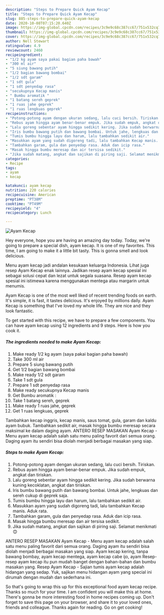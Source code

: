 ```yaml
---
description: "Steps to Prepare Quick Ayam Kecap"
title: "Steps to Prepare Quick Ayam Kecap"
slug: 885-steps-to-prepare-quick-ayam-kecap
date: 2020-10-08T07:15:20.640Z
image: https://img-global.cpcdn.com/recipes/3c9e9c68c387cc67/751x532cq70/ayam-kecap-foto-resep-utama.jpg
thumbnail: https://img-global.cpcdn.com/recipes/3c9e9c68c387cc67/751x532cq70/ayam-kecap-foto-resep-utama.jpg
cover: https://img-global.cpcdn.com/recipes/3c9e9c68c387cc67/751x532cq70/ayam-kecap-foto-resep-utama.jpg
author: Nell Stewart
ratingvalue: 4.9
reviewcount: 2460
recipeingredient:
- "1/2 kg ayam saya pakai bagian paha bawah"
- "300 ml air"
- "5 siung bawang putih"
- "1/2 bagian bawang bombai"
- "1/2 sdt garam"
- "1 sdt gula"
- "1 sdt penyedap rasa"
- "secukupnya Kecap manis"
- " Bumbu aromatik "
- "1 batang sereh geprek"
- "1 ruas jahe geprek"
- "1 ruas lengkuas geprek"
recipeinstructions:
- "Potong-potong ayam dengan ukuran sedang, lalu cuci bersih. Tiriskan."
- "Rebus ayam hingga ayam benar-benar empuk. Jika sudah empuk, angkat dan tiriskan."
- "Lalu goreng sebentar ayam hingga sedikit kering. Jika sudah berwarna kuning kecoklatan, angkat dan tiriskan."
- "Iris bumbu bawang putih dan bawang bombai. Untuk jahe, lengkuas dan sereh cukup di geprek saja."
- "Tumis bumbu hingga layu dan harum, lalu tambahkan sedikit air."
- "Masukkan ayam yang sudah digoreng tadi, lalu tambahkan Kecap manis. Aduk rata."
- "Tambahkan garam, gula dan penyedap rasa. Aduk dan icip rasa."
- "Masak hingga bumbu meresap dan air tersisa sedikit."
- "Jika sudah matang, angkat dan sajikan di piring saji. Selamat menikmati 😊"
categories:
- Recipe
tags:
- ayam
- kecap

katakunci: ayam kecap 
nutrition: 220 calories
recipecuisine: American
preptime: "PT38M"
cooktime: "PT49M"
recipeyield: "4"
recipecategory: Lunch

---
```



![Ayam Kecap](https://img-global.cpcdn.com/recipes/3c9e9c68c387cc67/751x532cq70/ayam-kecap-foto-resep-utama.jpg)

Hey everyone, hope you are having an amazing day today. Today, we're going to prepare a special dish, ayam kecap. It is one of my favorites. This time, I am going to make it a little bit tasty. This is gonna smell and look delicious.

Menu ayam kecap jadi andalan kesukaan keluarga Indonesia. Lihat juga resep Ayam Kecap enak lainnya. Jadikan resep ayam kecap spesial ini sebagai solusi cepat dan lezat untuk segala suasana. Resep ayam kecap spesial ini istimewa karena menggunakan mentega atau margarin untuk menumis.

Ayam Kecap is one of the most well liked of recent trending foods on earth. It's simple, it is fast, it tastes delicious. It's enjoyed by millions daily. Ayam Kecap is something that I've loved my whole life. They are nice and they look fantastic.


To get started with this recipe, we have to prepare a few components. You can have ayam kecap using 12 ingredients and 9 steps. Here is how you cook it.

<!--inarticleads1-->

##### The ingredients needed to make Ayam Kecap:

1. Make ready 1/2 kg ayam (saya pakai bagian paha bawah)
1. Take 300 ml air
1. Prepare 5 siung bawang putih
1. Get 1/2 bagian bawang bombai
1. Make ready 1/2 sdt garam
1. Take 1 sdt gula
1. Prepare 1 sdt penyedap rasa
1. Make ready secukupnya Kecap manis
1. Get  Bumbu aromatik :
1. Take 1 batang sereh, geprek
1. Make ready 1 ruas jahe, geprek
1. Get 1 ruas lengkuas, geprek


Tambahkan kecap inggris, kecap manis, saus tomat, gula, garam dan kaldu ayam bubuk. Tambahkan sedikit air, masak hingga bumbu meresap secara maksimal ke dalam daging ayam. ANTERO RESEP MASAKAN Ayam Kecap - Menu ayam kecap adalah salah satu menu paling favorit dari semua orang. Daging ayam itu sendiri bisa diolah menjadi berbagai masakan yang siap. 

<!--inarticleads2-->

##### Steps to make Ayam Kecap:

1. Potong-potong ayam dengan ukuran sedang, lalu cuci bersih. Tiriskan.
1. Rebus ayam hingga ayam benar-benar empuk. Jika sudah empuk, angkat dan tiriskan.
1. Lalu goreng sebentar ayam hingga sedikit kering. Jika sudah berwarna kuning kecoklatan, angkat dan tiriskan.
1. Iris bumbu bawang putih dan bawang bombai. Untuk jahe, lengkuas dan sereh cukup di geprek saja.
1. Tumis bumbu hingga layu dan harum, lalu tambahkan sedikit air.
1. Masukkan ayam yang sudah digoreng tadi, lalu tambahkan Kecap manis. Aduk rata.
1. Tambahkan garam, gula dan penyedap rasa. Aduk dan icip rasa.
1. Masak hingga bumbu meresap dan air tersisa sedikit.
1. Jika sudah matang, angkat dan sajikan di piring saji. Selamat menikmati 😊


ANTERO RESEP MASAKAN Ayam Kecap - Menu ayam kecap adalah salah satu menu paling favorit dari semua orang. Daging ayam itu sendiri bisa diolah menjadi berbagai masakan yang siap. Ayam kecap kering, tanpa bawang bombay, ayam kecap mentega, ayam kecap cabe ijo, ayam Resep-resep ayam kecap itu pun mudah banget dengan bahan-bahan dan bumbu masakan yang. Resep Ayam Kecap - Sajian tumis ayam kecap adalah hidangan yang sedap. Yuk, sajikan menu hidangan ayam yang special ini dirumah dengan mudah dan sederhana ini. 

So that's going to wrap this up for this exceptional food ayam kecap recipe. Thanks so much for your time. I am confident you will make this at home. There's gonna be more interesting food in home recipes coming up. Don't forget to save this page on your browser, and share it to your loved ones, friends and colleague. Thanks again for reading. Go on get cooking!

